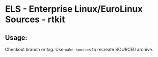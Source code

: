 # ELS - Enterprise Linux/EuroLinux Sources - rtkit
 
## Usage:
  Checkout branch or tag. Use `make sources` to recreate  SOURCE0 archive.
